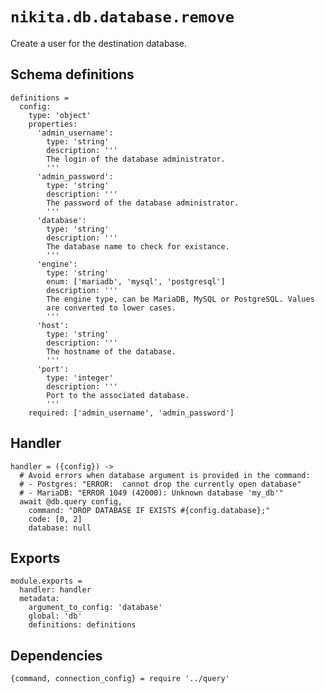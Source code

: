 
# `nikita.db.database.remove`

Create a user for the destination database.

## Schema definitions

    definitions =
      config:
        type: 'object'
        properties:
          'admin_username':
            type: 'string'
            description: '''
            The login of the database administrator.
            '''
          'admin_password':
            type: 'string'
            description: '''
            The password of the database administrator.
            '''
          'database':
            type: 'string'
            description: '''
            The database name to check for existance.
            '''
          'engine':
            type: 'string'
            enum: ['mariadb', 'mysql', 'postgresql']
            description: '''
            The engine type, can be MariaDB, MySQL or PostgreSQL. Values
            are converted to lower cases.
            '''
          'host':
            type: 'string'
            description: '''
            The hostname of the database.
            '''
          'port':
            type: 'integer'
            description: '''
            Port to the associated database.
            '''
        required: ['admin_username', 'admin_password']

## Handler

    handler = ({config}) ->
      # Avoid errors when database argument is provided in the command:
      # - Postgres: "ERROR:  cannot drop the currently open database"
      # - MariaDB: "ERROR 1049 (42000): Unknown database 'my_db'"
      await @db.query config,
        command: "DROP DATABASE IF EXISTS #{config.database};"
        code: [0, 2]
        database: null

## Exports

    module.exports =
      handler: handler
      metadata:
        argument_to_config: 'database'
        global: 'db'
        definitions: definitions

## Dependencies

    {command, connection_config} = require '../query'
